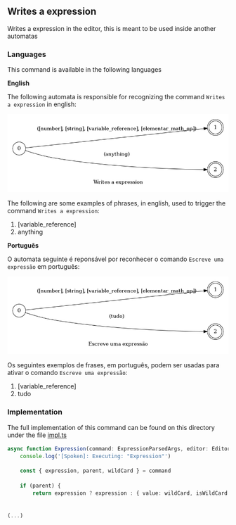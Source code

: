 ## Writes a expression

Writes a expression in the editor, this is meant to be used inside another automatas

### Languages

This command is available in the following languages

**English**

The following automata is responsible for recognizing the command `Writes a expression` in english:

![English](phrase_en-US.png)

The following are some examples of phrases, in english, used to trigger the command `Writes a expression`:

1. [variable_reference]
2. anything

**Português**

O automata seguinte é reponsável por reconhecer o comando `Escreve uma expressão` em português:

![Português](phrase_pt-BR.png)

Os seguintes exemplos de frases, em português, podem ser usadas para ativar o comando `Escreve uma expressão`:

1. [variable_reference]
2. tudo

### Implementation

The full implementation of this command can be found on this directory under the file [impl.ts](impl.ts)

```typescript
async function Expression(command: ExpressionParsedArgs, editor: Editor, context: {}) {
    console.log('[Spoken]: Executing: "Expression"')

    const { expression, parent, wildCard } = command

    if (parent) {
        return expression ? expression : { value: wildCard, isWildCard: true }


(...)
```